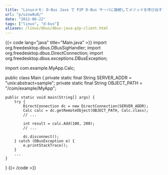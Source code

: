 ```yaml
---
title: "Linuxメモ: D-Bus Java で P2P D-Bus サーバに接続してメソッドを呼び出すサンプル"
url: "p/uznw8u8/"
date: "2012-06-22"
tags: ["linux", "d-bus"]
aliases: /linux/dbus/dbus-java-p2p-client.html
---
```


{{< code lang="java" title="Main.java" >}}
import org.freedesktop.dbus.DBusSigHandler;
import org.freedesktop.dbus.DirectConnection;
import org.freedesktop.dbus.exceptions.DBusException;

import com.example.MyApp.Calc;

public class Main {
    private static final String SERVER_ADDR = "unix:abstract=sample";
    private static final String OBJECT_PATH = "/com/example/MyApp";

    public static void main(String[] args) {
        try {
            DirectConnection dc = new DirectConnection(SERVER_ADDR);
            Calc calc = dc.getRemoteObject(OBJECT_PATH, Calc.class);
            // ...

            int result = calc.Add(100, 200);
            // ...

            dc.disconnect();
        } catch (DBusException e) {
            e.printStackTrace();
        }
        ...
    }
}
{{< /code >}}

